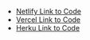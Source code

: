 
- [Netlify Link to Code](https://ab-shopping-cart.netlify.app/)
- [Vercel Link to Code](https://shopping-cart-tawny.vercel.app/)
- [Herku Link to Code](https://dry-dusk-29672.herokuapp.com/)
